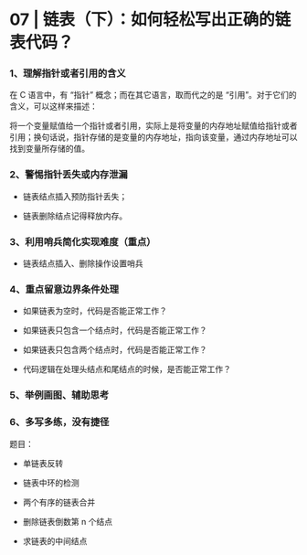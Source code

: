 # 07 | 链表（下）：如何轻松写出正确的链表代码？

### 1、理解指针或者引用的含义

在 C 语言中，有 “指针” 概念；而在其它语言，取而代之的是 “引用”。对于它们的含义，可以这样来描述：

将一个变量赋值给一个指针或者引用，实际上是将变量的内存地址赋值给指针或者引用；换句话说，指针存储的是变量的内存地址，指向该变量，通过内存地址可以找到变量所存储的值。

### 2、警惕指针丢失或内存泄漏

- 链表结点插入预防指针丢失；

- 链表删除结点记得释放内存。

### 3、利用哨兵简化实现难度（重点）

- 链表结点插入、删除操作设置哨兵

### 4、重点留意边界条件处理

- 如果链表为空时，代码是否能正常工作？

- 如果链表只包含一个结点时，代码是否能正常工作？ 

- 如果链表只包含两个结点时，代码是否能正常工作？

- 代码逻辑在处理头结点和尾结点的时候，是否能正常工作？

### 5、举例画图、辅助思考

### 6、多写多练，没有捷径

题目：

- 单链表反转

- 链表中环的检测

- 两个有序的链表合并

- 删除链表倒数第 n 个结点

- 求链表的中间结点